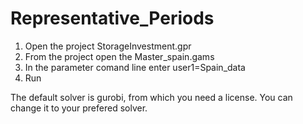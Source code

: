 # Representative_Periods

1. Open the project StorageInvestment.gpr
2. From the project open the Master_spain.gams
3. In the parameter comand line enter user1=Spain_data
4. Run

The default solver is gurobi, from which you need a license.
You can change it to your prefered solver. 
